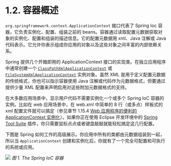 # 1.2. 容器概述

`org.springframework.context.ApplicationContext` 接口代表了 Spring Ioc 容器，它负责实例化、配置、组装之前的 beans。容器通过读取配置元数据获取对象的实例化、配置和组装的描述信息。它的配置元数据用 xml、Java 注解或 Java 代码表示。它允许你表示组成你应用的对象以及这些对象之间丰富的内部依赖关系。

Spring 提供几个开箱即用的 ApplicationContext 接口的实现类。在独立应用程序中通常创建一个  [`ClassPathXmlApplicationContext`](https://docs.spring.io/spring-framework/docs/5.0.0.M5/javadoc-api/org/springframework/context/support/ClassPathXmlApplicationContext.html) 或 [`FileSystemXmlApplicationContext`](https://docs.spring.io/spring-framework/docs/5.0.0.M5/javadoc-api/org/springframework/context/support/FileSystemXmlApplicationContext.html) 实例对象。虽然 XML 是用于定义配置元数据的传统格式，你也可以指示容器使用 Java 注解或代码作为元数据格式，但要通过提供少量 XML 配置来声明启用对这些附加元数据格式的支持。

在大多数应用场景中，显示用户代码不需要实例化一个或多个 Spring IoC 容器的实例。比如在 web 应用场景中，在 web.xml 中简单的 8 行（或多点）样板式的 xml 配置文件就可以搞定（参见章节 1.15.4 [Web 应用程序的便利的 ApplicationContext 实例化]()）。如果你正在使用 Eclipse 开发环境中的 [Spring Tool Suite](https://spring.io/tools/sts) 插件，你只需要鼠标点点或者键盘敲敲就能轻松搞定这几行配置。

下图是 Spring 如何工作的高级展示。你应用中所有的类都由元数据组装到一起，所以当 `ApplicationContext` 创建和实例化后，你就有了一个完全可配置和可执行的系统或应用。

![](https://docs.spring.io/spring/docs/5.0.0.RELEASE/spring-framework-reference/images/container-magic.png)
*图 1. The Spring IoC 容器*


